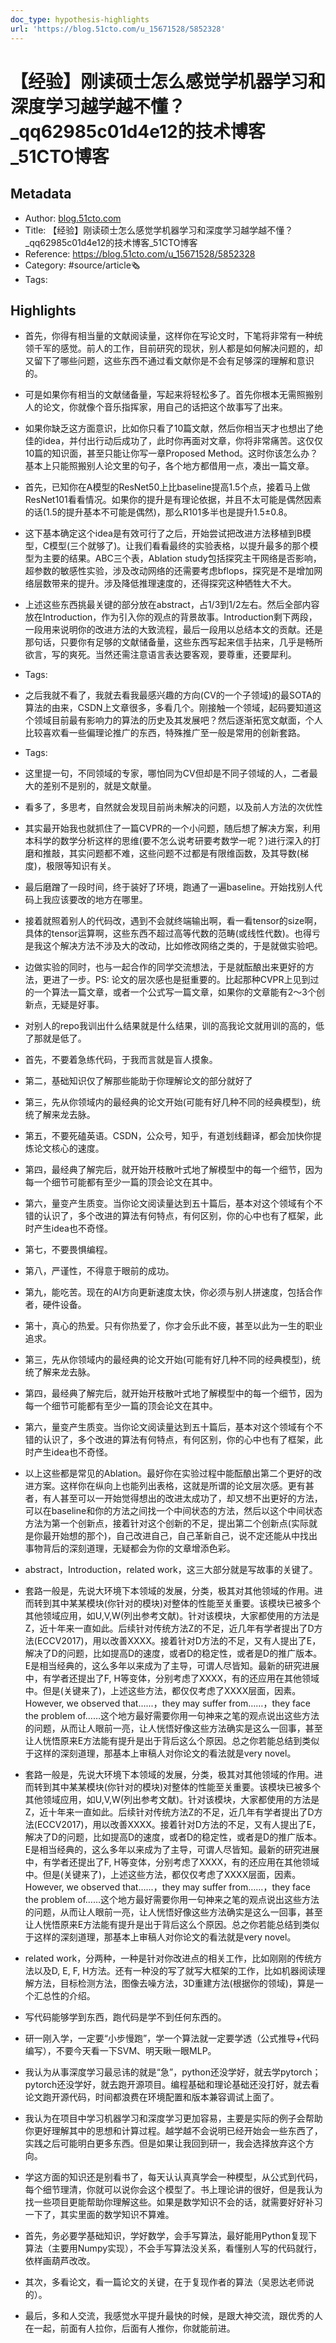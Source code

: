 ```yaml
---
doc_type: hypothesis-highlights
url: 'https://blog.51cto.com/u_15671528/5852328'
---
```

# 【经验】刚读硕士怎么感觉学机器学习和深度学习越学越不懂？_qq62985c01d4e12的技术博客_51CTO博客
## Metadata
- Author: [blog.51cto.com]()
- Title: 【经验】刚读硕士怎么感觉学机器学习和深度学习越学越不懂？_qq62985c01d4e12的技术博客_51CTO博客
- Reference: https://blog.51cto.com/u_15671528/5852328
- Category: #source/article🗞
- Tags:
## Highlights
- 首先，你得有相当量的文献阅读量，这样你在写论文时，下笔将非常有一种统领千军的感觉。前人的工作，目前研究的现状，别人都是如何解决问题的，却又留下了哪些问题，这些东西不通过看文献你是不会有足够深的理解和意识的。

- 可是如果你有相当的文献储备量，写起来将轻松多了。首先你根本无需照搬别人的论文，你就像个音乐指挥家，用自己的话把这个故事写了出来。

- 如果你缺乏这方面意识，比如你只看了10篇文献，然后你相当天才也想出了绝佳的idea，并付出行动后成功了，此时你再面对文章，你将非常痛苦。这仅仅10篇的知识面，甚至只能让你写一章Proposed Method。这时你该怎么办？基本上只能照搬别人论文里的句子，各个地方都借用一点，凑出一篇文章。

- 首先，已知你在A模型的ResNet50上比baseline提高1.5个点，接着马上做ResNet101看看情况。如果你的提升是有理论依据，并且不太可能是偶然因素的话(1.5的提升基本不可能是偶然)，那么R101多半也是提升1.5±0.8。

- 这下基本确定这个idea是有效可行了之后，开始尝试把改进方法移植到B模型，C模型(三个就够了)。让我们看看最终的实验表格，以提升最多的那个模型为主要的结果。ABC三个表，Ablation study包括探究主干网络是否影响，超参数的敏感性实验，涉及改动网络的还需要考虑bflops，探究是不是增加网络层数带来的提升。涉及降低推理速度的，还得探究这种牺牲大不大。

- 上述这些东西挑最关键的部分放在abstract，占1/3到1/2左右。然后全部内容放在Introduction，作为引入你的观点的背景故事。Introduction剩下两段，一段用来说明你的改进方法的大致流程，最后一段用以总结本文的贡献。还是那句话，只要你有足够的文献储备量，这些东西写起来信手拈来，几乎是畅所欲言，写的爽死。当然还需注意语言表达要客观，要尊重，还要犀利。


- Tags:

- 之后我就不看了，我就去看我最感兴趣的方向(CV的一个子领域)的最SOTA的算法的由来，CSDN上文章很多，多看几个。刚接触一个领域，起码要知道这个领域目前最有影响力的算法的历史及其发展吧？然后逐渐拓宽文献面，个人比较喜欢看一些偏理论推广的东西，特殊推广至一般是常用的创新套路。


- Tags:

- 这里提一句，不同领域的专家，哪怕同为CV但却是不同子领域的人，二者最大的差别不是别的，就是文献量。

- 看多了，多思考，自然就会发现目前尚未解决的问题，以及前人方法的次优性

- 其实最开始我也就抓住了一篇CVPR的一个小问题，随后想了解决方案，利用本科学的数学分析这样的思维(要不怎么说考研要考数学一呢？)进行深入的打磨和推敲，其实问题都不难，这些问题不过都是有限维函数，及其导数(梯度)，极限等知识有关。

- 最后磨蹭了一段时间，终于装好了环境，跑通了一遍baseline。开始找别人代码上我应该要改的地方在哪里。

- 接着就照着别人的代码改，遇到不会就终端输出啊，看一看tensor的size啊，具体的tensor运算啊，这些东西不超过高等代数的范畴(或线性代数)。也得亏是我这个解决方法不涉及大的改动，比如修改网络之类的，于是就做实验吧。

- 边做实验的同时，也与一起合作的同学交流想法，于是就酝酿出来更好的方法，更进了一步。PS: 论文的层次感也是挺重要的。比起那种CVPR上见到过的一个算法一篇文章，或者一个公式写一篇文章，如果你的文章能有2～3个创新点，无疑是好事。

- 对别人的repo我训出什么结果就是什么结果，训的高我论文就用训的高的，低了那就是低了。

- 首先，不要着急练代码，于我而言就是盲人摸象。

- 第二，基础知识仅了解那些能助于你理解论文的部分就好了

- 第三，先从你领域内的最经典的论文开始(可能有好几种不同的经典模型)，统统了解来龙去脉。

- 第五，不要死磕英语。CSDN，公众号，知乎，有道划线翻译，都会加快你提炼论文核心的速度。

- 第四，最经典了解完后，就开始开枝散叶式地了解模型中的每一个细节，因为每一个细节可能都有至少一篇的顶会论文在其中。

- 第六，量变产生质变。当你论文阅读量达到五十篇后，基本对这个领域有个不错的认识了，多个改进的算法有何特点，有何区别，你的心中也有了框架，此时产生idea也不奇怪。

- 第七，不要畏惧编程。

- 第八，严谨性，不得意于眼前的成功。

- 第九，能吃苦。现在的AI方向更新速度太快，你必须与别人拼速度，包括合作者，硬件设备。

- 第十，真心的热爱。只有你热爱了，你才会乐此不疲，甚至以此为一生的职业追求。

- 第三，先从你领域内的最经典的论文开始(可能有好几种不同的经典模型)，统统了解来龙去脉。

- 第四，最经典了解完后，就开始开枝散叶式地了解模型中的每一个细节，因为每一个细节可能都有至少一篇的顶会论文在其中。

- 第六，量变产生质变。当你论文阅读量达到五十篇后，基本对这个领域有个不错的认识了，多个改进的算法有何特点，有何区别，你的心中也有了框架，此时产生idea也不奇怪。

- 以上这些都是常见的Ablation。最好你在实验过程中能酝酿出第二个更好的改进方案。这样你在纵向上也能列出表格，这就是所谓的论文层次感。更有甚者，有人甚至可以一开始觉得想出的改进太成功了，却又想不出更好的方法，可以在baseline和你的方法之间找一个中间状态的方法，然后以这个中间状态方法为第一个创新点，接着针对这个创新的不足，提出第二个创新点(实际就是你最开始想的那个)，自己改进自己，自己革新自己，说不定还能从中找出事物背后的深刻道理，无疑都会为你的文章增添色彩。

- abstract，Introduction，related work，这三大部分就是写故事的关键了。

- 套路一般是，先说大环境下本领域的发展，分类，极其对其他领域的作用。进而转到其中某某模块(你针对的模块)对整体的性能至关重要。该模块已被多个其他领域应用，如U,V,W(列出参考文献)。针对该模块，大家都使用的方法是Z，近十年来一直如此。后续针对传统方法Z的不足，近几年有学者提出了D方法(ECCV2017)，用以改善XXXX。接着针对D方法的不足，又有人提出了E，解决了D的问题，比如提高D的速度，或者D的稳定性，或者是D的推广版本。E是相当经典的，这么多年以来成为了主导，可谓人尽皆知。最新的研究进展中，有学者还提出了F, H等变体，分别考虑了XXXX，有的还应用在其他领域中。但是(关键来了)，上述这些方法，都仅仅考虑了XXXX层面，因素。However, we observed that......，they may suffer from……，they face the problem of……这个地方最好需要你用一句神来之笔的观点说出这些方法的问题，从而让人眼前一亮，让人恍悟好像这些方法确实是这么一回事，甚至让人恍悟原来E方法能有提升是出于背后这么个原因。总之你若能总结到类似于这样的深刻道理，那基本上审稿人对你论文的看法就是very novel。

- 套路一般是，先说大环境下本领域的发展，分类，极其对其他领域的作用。进而转到其中某某模块(你针对的模块)对整体的性能至关重要。该模块已被多个其他领域应用，如U,V,W(列出参考文献)。针对该模块，大家都使用的方法是Z，近十年来一直如此。后续针对传统方法Z的不足，近几年有学者提出了D方法(ECCV2017)，用以改善XXXX。接着针对D方法的不足，又有人提出了E，解决了D的问题，比如提高D的速度，或者D的稳定性，或者是D的推广版本。E是相当经典的，这么多年以来成为了主导，可谓人尽皆知。最新的研究进展中，有学者还提出了F, H等变体，分别考虑了XXXX，有的还应用在其他领域中。但是(关键来了)，上述这些方法，都仅仅考虑了XXXX层面，因素。However, we observed that......，they may suffer from……，they face the problem of……这个地方最好需要你用一句神来之笔的观点说出这些方法的问题，从而让人眼前一亮，让人恍悟好像这些方法确实是这么一回事，甚至让人恍悟原来E方法能有提升是出于背后这么个原因。总之你若能总结到类似于这样的深刻道理，那基本上审稿人对你论文的看法就是very novel。

- related work，分两种，一种是针对你改进点的相关工作，比如刚刚的传统方法以及D, E, F, H方法。还有一种没的写了就写大框架的工作，比如机器阅读理解方法，目标检测方法，图像去噪方法，3D重建方法(根据你的领域)，算是一个汇总性的介绍。

- 写代码能够学到东西，跑代码是学不到任何东西的。

- 研一刚入学，一定要“小步慢跑”，学一个算法就一定要学透（公式推导+代码编写），不要今天看一下SVM、明天瞅一眼MLP。

- 我认为从事深度学习最忌讳的就是“急”，python还没学好，就去学pytorch；pytorch还没学好，就去跑开源项目。编程基础和理论基础还没打好，就去看论文跑开源代码，时间都浪费在环境配置和版本兼容调试上面了。

- 我认为在项目中学习机器学习和深度学习更加容易，主要是实际的例子会帮助你更好理解其中的思想和计算过程。越学越不会说明已经开始会一些东西了，实践之后可能明白更多东西。但是如果让我回到研一，我会选择放弃这个方向。

- 学这方面的知识还是别看书了，每天认认真真学会一种模型，从公式到代码，每个细节理清，你就可以说你会这个模型了。书上理论讲的很好，但是我认为找一些项目更能帮助你理解这些。如果是数学知识不会的话，就需要好好补习一下了，其实里面的数学知识不算难。

- 首先，务必要学基础知识，学好数学，会手写算法，最好能用Python复现下算法（主要用Numpy实现），不会手写算法没关系，看懂别人写的代码就行，依样画葫芦改改。

- 其次，多看论文，看一篇论文的关键，在于复现作者的算法（吴恩达老师说的）。

- 最后，多和人交流，我感觉水平提升最快的时候，是跟大神交流，跟优秀的人在一起，前面有人拉你，后面有人推你，你就能前进。

